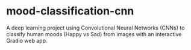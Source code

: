 # mood-classification-cnn
A deep learning project using Convolutional Neural Networks (CNNs) to classify human moods (Happy vs Sad) from images with an interactive Gradio web app.
